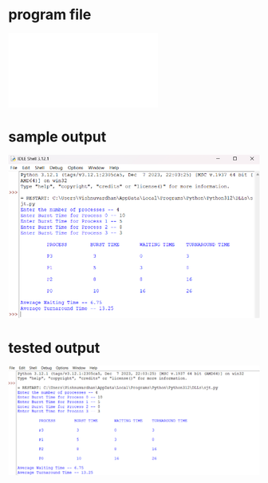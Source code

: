 # program file
![program file](sjt.py)

# sample output
![sample output](programoutput.png)

# tested output
![tested output](testedoutput.png)
